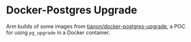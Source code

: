 # Docker-Postgres Upgrade

Arm builds of some images from [tianon/docker-postgres-upgrade](https://github.com/tianon/docker-postgres-upgrade), a POC for using `pg_upgrade` in a Docker container.
